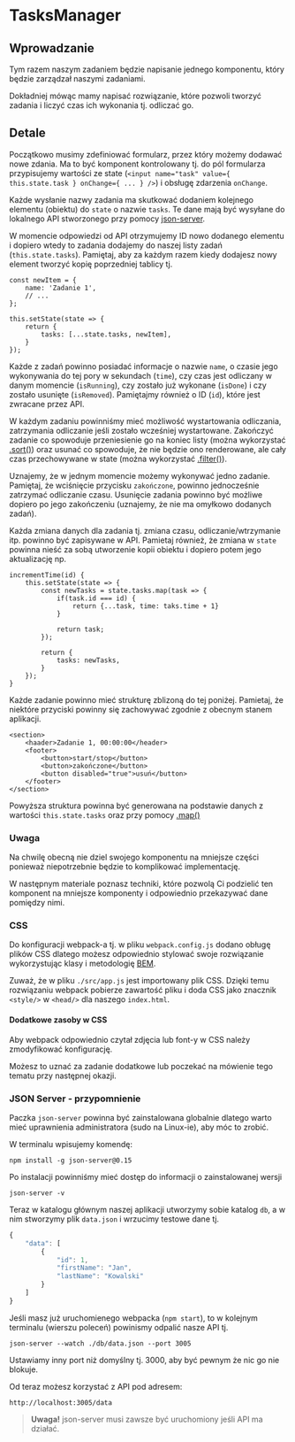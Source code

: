 # TasksManager

## Wprowadzanie

Tym razem naszym zadaniem będzie napisanie jednego komponentu, który będzie zarządzał naszymi zadaniami.

Dokładniej mówąc mamy napisać rozwiązanie, które pozwoli tworzyć zadania i liczyć czas ich wykonania tj. odliczać go.

## Detale

Początkowo musimy zdefiniować formularz, przez który możemy dodawać nowe zdania. Ma to być komponent kontrolowany tj. do pól formularza przypisujemy wartości ze state (`<input name="task" value={ this.state.task } onChange={ ... } />`) i obsługę zdarzenia `onChange`.

Każde wysłanie nazwy zadania ma skutkować dodaniem kolejnego elementu (obiektu) do `state` o nazwie `tasks`. Te dane mają być wysyłane do lokalnego API stworzonego przy pomocy [json-server](https://github.com/typicode/json-server). 

W momencie odpowiedzi od API otrzymujemy ID nowo dodanego elementu i dopiero wtedy to zadania dodajemy do naszej listy zadań (`this.state.tasks`). Pamiętaj, aby za każdym razem kiedy dodajesz nowy element tworzyć kopię poprzedniej tablicy tj.
```
const newItem = {
    name: 'Zadanie 1',
    // ... 
};

this.setState(state => {
    return {
        tasks: [...state.tasks, newItem],
    }
});
```

Każde z zadań powinno posiadać informacje o nazwie `name`, o czasie jego wykonywania do tej pory w sekundach  (`time`), czy czas jest odliczany w danym momencie (`isRunning`), czy zostało już wykonane (`isDone`) i czy zostało usunięte (`isRemoved`). Pamiętajmy również o ID (`id`), które jest zwracane przez API.

W każdym zadaniu powinniśmy mieć możliwość wystartowania odliczania, zatrzymania odliczanie jeśli zostało wcześniej wystartowane. Zakończyć zadanie co spowoduje przeniesienie go na koniec listy (można wykorzystać [.sort()](https://developer.mozilla.org/pl/docs/Web/JavaScript/Referencje/Obiekty/Array/sort)) oraz usunać co spowoduje, że nie będzie ono renderowane, ale cały czas przechowywane w state (można wykorzystać [.filter()](https://developer.mozilla.org/pl/docs/Web/JavaScript/Referencje/Obiekty/Array/filter)).

Uznajemy, że w jednym momencie możemy wykonywać jedno zadanie. Pamiętaj, że wciśnięcie przycisku `zakończone`, powinno jednocześnie zatrzymać odliczanie czasu. Usunięcie zadania powinno być możliwe dopiero po jego zakończeniu (uznajemy, że nie ma omyłkowo dodanych zadań).

Każda zmiana danych dla zadania tj. zmiana czasu, odliczanie/wtrzymanie itp. powinno być zapisywane w API. Pamietaj również, że zmiana w `state` powinna nieść za sobą utworzenie kopii obiektu i dopiero potem jego aktualizację np.

```
incrementTime(id) {
    this.setState(state => {
        const newTasks = state.tasks.map(task => {
            if(task.id === id) {
                return {...task, time: taks.time + 1}
            }

            return task;
        });

        return {
            tasks: newTasks,
        }
    });
}
```

Każde zadanie powinno mieć strukturę zblizoną do tej poniżej. Pamietaj, że niektóre przyciski powinny się zachowywać zgodnie z obecnym stanem aplikacji.
```
<section>
    <haader>Zadanie 1, 00:00:00</header>
    <footer>
        <button>start/stop</button>
        <button>zakończone</button>
        <button disabled="true">usuń</button>
    </footer>
</section>
```

Powyższa struktura powinna być generowana na podstawie danych z wartości `this.state.tasks` oraz przy pomocy [.map()](https://developer.mozilla.org/pl/docs/Web/JavaScript/Referencje/Obiekty/Array/map)

### Uwaga

Na chwilę obecną nie dziel swojego komponentu na mniejsze części ponieważ niepotrzebnie będzie to komplikować implementację.

W następnym materiale poznasz techniki, które pozwolą Ci podzielić ten komponent na mniejsze komponenty i odpowiednio przekazywać dane pomiędzy nimi. 

### CSS

Do konfiguracji webpack-a tj. w pliku `webpack.config.js` dodano obługę plików CSS dlatego możesz odpowiednio stylować swoje rozwiązanie wykorzystując klasy i metodologię [BEM](http://getbem.com/).

Zuważ, że w pliku `./src/app.js` jest importowany plik CSS. Dzięki temu rozwiązaniu webpack pobierze zawartość pliku i doda CSS jako znacznik `<style/>` w `<head/>` dla naszego `index.html`.

#### Dodatkowe zasoby w CSS

Aby webpack odpowiednio czytał zdjęcia lub font-y w CSS należy zmodyfikować konfigurację.

Możesz to uznać za zadanie dodatkowe lub poczekać na mówienie tego tematu przy następnej okazji.

### JSON Server - przypomnienie

Paczka `json-server` powinna być zainstalowana globalnie dlatego warto mieć uprawnienia administratora (sudo na Linux-ie), aby móc to zrobić.

W terminalu wpisujemy komendę:

```
npm install -g json-server@0.15
```

Po instalacji powinniśmy mieć dostęp do informacji o zainstalowanej wersji 

```
json-server -v
```

Teraz w katalogu głównym naszej aplikacji utworzymy sobie katalog `db`, a w nim stworzymy plik `data.json` i wrzucimy testowe dane tj.

```javascript
{
    "data": [
        {
            "id": 1,
            "firstName": "Jan",
            "lastName": "Kowalski"
        }
    ]
}
```

Jeśli masz już uruchomienego webpacka (`npm start`), to w kolejnym terminalu (wierszu poleceń) powinismy odpalić nasze API tj.

```
json-server --watch ./db/data.json --port 3005
```

Ustawiamy inny port niż domyślny tj. 3000, aby być pewnym że nic go nie blokuje.

Od teraz możesz korzystać z API pod adresem:

```
http://localhost:3005/data
```

> **Uwaga!** json-server musi zawsze być uruchomiony jeśli API ma działać. 








